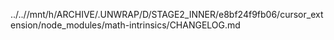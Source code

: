 ../..//mnt/h/ARCHIVE/.UNWRAP/D/STAGE2_INNER/e8bf24f9fb06/cursor_extension/node_modules/math-intrinsics/CHANGELOG.md